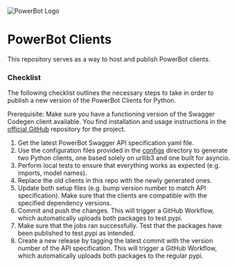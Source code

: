 ![PowerBot Logo](https://www.powerbot-trading.com/wp-content/uploads/2018/03/PowerBot_Weblogo.png "PowerBot")

# **PowerBot Clients**

This repository serves as a way to host and publish PowerBot clients.

### Checklist

The following checklist outlines the necessary steps to take in order to publish a new version of the PowerBot Clients for Python.

Prerequisite: Make sure you have a functioning version of the Swagger Codegen client available. You find installation and usage instructions in
the [official GitHub](https://github.com/swagger-api/swagger-codegen) repository for the project.

1. Get the latest PowerBot Swagger API specification yaml file.
2. Use the configuration files provided in the [configs](configs) directory to generate two Python clients, one based solely on urllib3 and one built
   for asyncio.
3. Perform local tests to ensure that everything works as expected (e.g. imports, model names).
4. Replace the old clients in this repo with the newly generated ones.
5. Update both setup files (e.g. bump version number to match API specification). Make sure that the clients are compatible with the specified
   dependency versions.
6. Commit and push the changes. This will trigger a GitHub Workflow, which automatically uploads both packages to test.pypi.
7. Make sure that the jobs ran successfully. Test that the packages have been published to test.pypi as intended.
8. Create a new release by tagging the latest commit with the version number of the API specification. This will trigger a GitHub Workflow, which
   automatically uploads both packages to the regular pypi.

